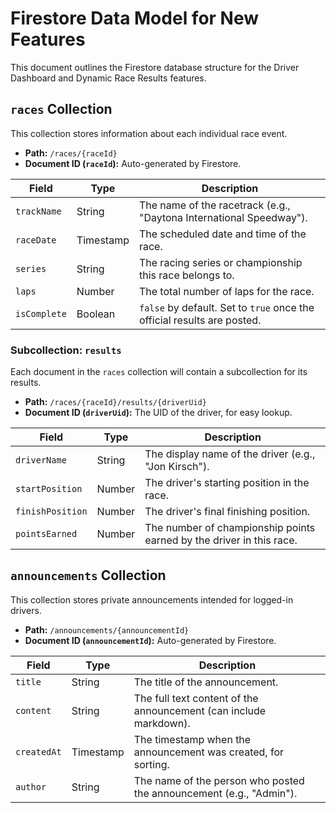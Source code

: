 # Firestore Data Model for New Features

This document outlines the Firestore database structure for the Driver Dashboard and Dynamic Race Results features.

## `races` Collection

This collection stores information about each individual race event.

- **Path:** `/races/{raceId}`
- **Document ID (`raceId`):** Auto-generated by Firestore.

| Field         | Type      | Description                                                                 |
|---------------|-----------|-----------------------------------------------------------------------------|
| `trackName`   | String    | The name of the racetrack (e.g., "Daytona International Speedway").         |
| `raceDate`    | Timestamp | The scheduled date and time of the race.                                    |
| `series`      | String    | The racing series or championship this race belongs to.                     |
| `laps`        | Number    | The total number of laps for the race.                                      |
| `isComplete`  | Boolean   | `false` by default. Set to `true` once the official results are posted.     |


### Subcollection: `results`

Each document in the `races` collection will contain a subcollection for its results.

- **Path:** `/races/{raceId}/results/{driverUid}`
- **Document ID (`driverUid`):** The UID of the driver, for easy lookup.

| Field            | Type   | Description                                                           |
|------------------|--------|-----------------------------------------------------------------------|
| `driverName`     | String | The display name of the driver (e.g., "Jon Kirsch").                    |
| `startPosition`  | Number | The driver's starting position in the race.                           |
| `finishPosition` | Number | The driver's final finishing position.                                |
| `pointsEarned`   | Number | The number of championship points earned by the driver in this race.  |


## `announcements` Collection

This collection stores private announcements intended for logged-in drivers.

- **Path:** `/announcements/{announcementId}`
- **Document ID (`announcementId`):** Auto-generated by Firestore.

| Field       | Type      | Description                                                    |
|-------------|-----------|----------------------------------------------------------------|
| `title`     | String    | The title of the announcement.                                 |
| `content`   | String    | The full text content of the announcement (can include markdown). |
| `createdAt` | Timestamp | The timestamp when the announcement was created, for sorting.  |
| `author`    | String    | The name of the person who posted the announcement (e.g., "Admin"). |
